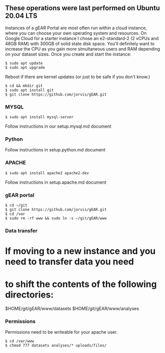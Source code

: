 ## These operations were last performed on Ubuntu 20.04 LTS

Instances of a gEAR Portal are most often run within a cloud instance, where you can choose your own operating system and resources.  On Google Cloud for a starter instance I chose an e2-standard-2 (2 vCPUs and 48GB RAM) with 300GB of solid state disk space.  You'll definitely want to increase the CPU as you gain more simultaneous users and RAM depending on your dataset sizes.  Once you create and start the instance:

    $ sudo apt update
    $ sudo apt upgrade

Reboot if there are kernel updates (or just to be safe if you don't know.)

    $ cd && mkdir git
    $ sudo apt install git
    $ git clone https://github.com/jorvis/gEAR.git

### MYSQL

    $ sudo apt install mysql-server

Follow instructions in our setup.mysql.md document

### Python

Follow instructions in setup.python.md document

### APACHE

    $ sudo apt install apache2 apache2-dev

Follow instructions in setup.apache.md document

### gEAR portal

    $ cd ~/git
    $ git clone https://github.com/jorvis/gEAR.git
    $ cd /var
    $ sudo rm -rf www && sudo ln -s ~/git/gEAR/www

### Data transfer
#
#  If moving to a new instance and you need to transfer data you need
#  to shift the contents of the following directories:

$HOME/git/gEAR/www/datasets
$HOME/git/gEAR/www/analyses

### Permissions

Permissions need to be writeable for your apache user.

    $ cd /var/www
    $ chmod 777 datasets analyses/* uploads/files/

